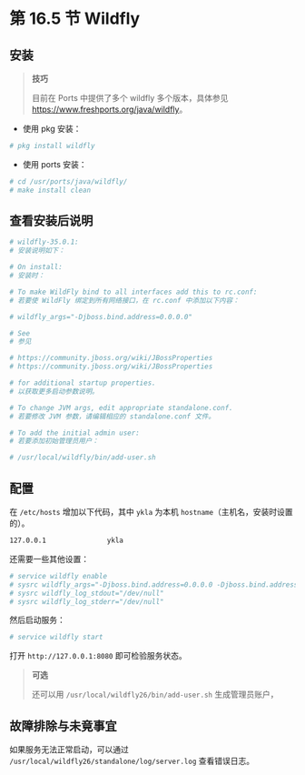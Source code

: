 # 第 16.5 节 Wildfly

## 安装

>**技巧**
>
>目前在 Ports 中提供了多个 wildfly 多个版本，具体参见 <https://www.freshports.org/java/wildfly>。

- 使用 pkg 安装：

```sh
# pkg install wildfly
```

- 使用 ports 安装：

```sh
# cd /usr/ports/java/wildfly/ 
# make install clean
```

## 查看安装后说明

```sh
# wildfly-35.0.1:
# 安装说明如下：

# On install:
# 安装时：

# To make WildFly bind to all interfaces add this to rc.conf:
# 若要使 WildFly 绑定到所有网络接口，在 rc.conf 中添加以下内容：

# wildfly_args="-Djboss.bind.address=0.0.0.0"

# See
# 参见

# https://community.jboss.org/wiki/JBossProperties
# https://community.jboss.org/wiki/JBossProperties

# for additional startup properties.
# 以获取更多启动参数说明。

# To change JVM args, edit appropriate standalone.conf.
# 若要修改 JVM 参数，请编辑相应的 standalone.conf 文件。

# To add the initial admin user:
# 若要添加初始管理员用户：

# /usr/local/wildfly/bin/add-user.sh
```

## 配置

在 `/etc/hosts` 增加以下代码，其中 `ykla` 为本机 `hostname`（主机名，安装时设置的）。

```sh
127.0.0.1               ykla
```

还需要一些其他设置：

```sh
# service wildfly enable
# sysrc wildfly_args="-Djboss.bind.address=0.0.0.0 -Djboss.bind.address.management=0.0.0.0"
# sysrc wildfly_log_stdout="/dev/null"
# sysrc wildfly_log_stderr="/dev/null"
```

然后启动服务：

```sh
# service wildfly start
```

打开 `http://127.0.0.1:8080` 即可检验服务状态。

> **可选**
>
> 还可以用 `/usr/local/wildfly26/bin/add-user.sh` 生成管理员账户，

## 故障排除与未竟事宜

如果服务无法正常启动，可以通过 `/usr/local/wildfly26/standalone/log/server.log` 查看错误日志。

